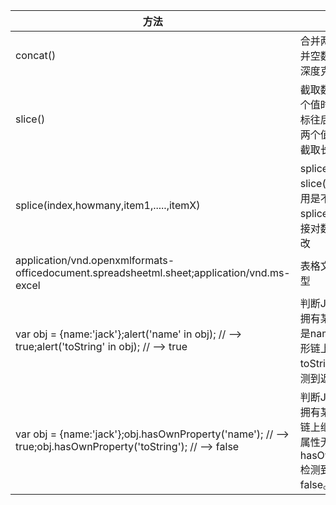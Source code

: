 方法|说明
--- | ---
concat() | 合并两个数组 合并空数则可以做深度克隆
slice() | 截取数组 传入一个值时:从传入下标往后截取 传入两个值:开始下标, 截取长度
splice(index,howmany,item1,.....,itemX) | splice() 方法与 slice() 方法的作用是不同的，splice() 方法会直接对数组进行修改
application/vnd.openxmlformats-officedocument.spreadsheetml.sheet;application/vnd.ms-excel | 表格文件判断类型
var obj = {name:'jack'};alert('name' in obj); // --> true;alert('toString' in obj); // --> true|判断JS对象是否拥有某属性;无论是name，还是原形链上的toString，都能检测到返回true。
var obj = {name:'jack'};obj.hasOwnProperty('name'); // --> true;obj.hasOwnProperty('toString'); // --> false|判断JS对象是否拥有某属性;原型链上继承过来的属性无法通过hasOwnProperty检测到，返回false。